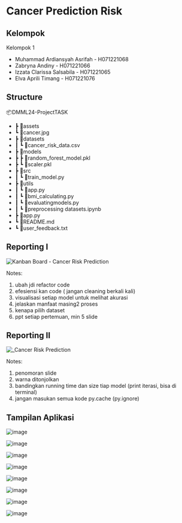 # Cancer Prediction Risk


## Kelompok

Kelompok 1
- Muhammad Ardiansyah Asrifah - H071221068
- Zabryna Andiny - H071221066
- Izzata Clarissa Salsabila - H071221065
- Elva Aprili Timang - H071221076

## Structure

📦DMML24-ProjectTASK
 - ┣ 📂assets
 -   ┗ 📜cancer.jpg
 - ┣ 📂datasets
 - ┃ ┗ 📜cancer_risk_data.csv
 - ┣ 📂models
 - ┣ ┣ 📜random_forest_model.pkl
 - ┣ ┗ 📜scaler.pkl
 - ┣ 📂src
 - ┃ ┗ 📜train_model.py
 - ┣ 📂utils
 - ┃ ┗ 📜app.py
 - ┃ ┗ 📜bmi_calculating.py
 - ┃ ┗ 📜evaluatingmodels.py
 - ┃ ┗ 📜preprocessing datasets.ipynb
 - ┣ 📜app.py
 - ┗ 📜README.md
 - ┗ 📜user_feedback.txt

## Reporting I

![Kanban Board - Cancer Risk Prediction](https://github.com/ArdiansyahAsrifah/DMML24-ProjectTASK/assets/113808797/34db5325-c157-4ba1-a200-c03beff5c9f7)

Notes:
1. ubah jdi refactor code
2. efesiensi kan code ( jangan cleaning berkali kali)
3. visualisasi setiap model untuk melihat akurasi
4. jelaskan manfaat masing2 proses 
5. kenapa pilih dataset
6. ⁠ppt setiap pertemuan, min 5 slide

## Reporting II

![_Cancer Risk Prediction](https://github.com/ArdiansyahAsrifah/DMML24-ProjectTASK/assets/113808797/50e0dcbd-5d8d-48d2-a11a-73fd573c80c7)

Notes:
1. penomoran slide
2. warna ditonjolkan
3. bandingkan running time dan size tiap model (print iterasi, bisa di terminal)
4. jangan masukan semua kode py.cache (py.ignore)


## Tampilan Aplikasi

![image](https://github.com/ArdiansyahAsrifah/DMML24-ProjectTASK/assets/113808797/18d996a8-1beb-4a48-b8f1-82e9532f83c4)

![image](https://github.com/ArdiansyahAsrifah/DMML24-ProjectTASK/assets/113808797/dcfa7e1f-89cf-4720-a7de-dd737cb1d825)

![image](https://github.com/ArdiansyahAsrifah/DMML24-ProjectTASK/assets/113808797/641d4c47-6942-468f-a1de-172138b3505c)

![image](https://github.com/ArdiansyahAsrifah/DMML24-ProjectTASK/assets/113808797/56695004-043e-4542-a38e-5a27aa4d52e8)

![image](https://github.com/ArdiansyahAsrifah/DMML24-ProjectTASK/assets/113808797/b222f6c3-7bd5-45ca-8609-6db0ad638c4f)

![image](https://github.com/ArdiansyahAsrifah/DMML24-ProjectTASK/assets/113808797/9bceb7c7-d8d0-414b-b0cf-e00e1c91e31f)

![image](https://github.com/ArdiansyahAsrifah/DMML24-ProjectTASK/assets/113808797/85751e6e-aec8-4ce6-aebf-36daa3a5e7d2)

![image](https://github.com/ArdiansyahAsrifah/DMML24-ProjectTASK/assets/113808797/e9dece59-73a2-48e2-89bf-722f3ee0e616)








